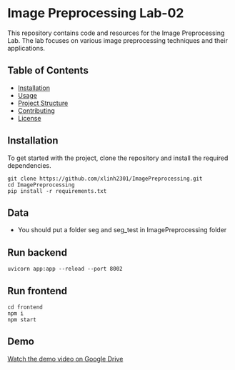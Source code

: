# Image Preprocessing Lab-02

This repository contains code and resources for the Image Preprocessing Lab. The lab focuses on various image preprocessing techniques and their applications.

## Table of Contents

- [Installation](#installation)
- [Usage](#usage)
- [Project Structure](#project-structure)
- [Contributing](#contributing)
- [License](#license)

## Installation

To get started with the project, clone the repository and install the required dependencies.

```
git clone https://github.com/xlinh2301/ImagePreprocessing.git
cd ImagePreprocessing
pip install -r requirements.txt
```

## Data
- You should put a folder seg and seg_test in ImagePreprocessing folder

## Run backend
```
uvicorn app:app --reload --port 8002
```

## Run frontend
```
cd frontend
npm i
npm start
```

## Demo

[Watch the demo video on Google Drive](https://drive.google.com/file/d/1Tuo-1G1bny-YSeQmJZw3v_fx9svgo7_j/view)
